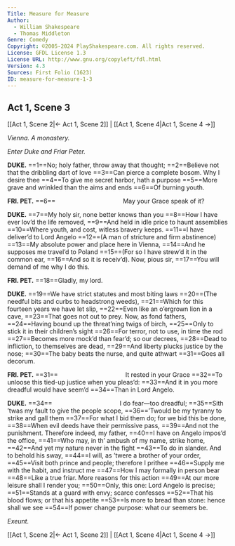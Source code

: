 ```yaml
---
Title: Measure for Measure
Author: 
  - William Shakespeare
  - Thomas Middleton
Genre: Comedy
Copyright: ©2005-2024 PlayShakespeare.com. All rights reserved.
License: GFDL License 1.3
License URL: http://www.gnu.org/copyleft/fdl.html
Version: 4.3
Sources: First Folio (1623)
ID: measure-for-measure-1-3
---
```


## Act 1, Scene 3
[[Act 1, Scene 2|← Act 1, Scene 2]] | [[Act 1, Scene 4|Act 1, Scene 4 →]]

*Vienna. A monastery.*

*Enter Duke and Friar Peter.*

**DUKE.**
==1==No; holy father, throw away that thought;
==2==Believe not that the dribbling dart of love
==3==Can pierce a complete bosom. Why I desire thee
==4==To give me secret harbor, hath a purpose
==5==More grave and wrinkled than the aims and ends
==6==Of burning youth.

**FRI. PET.**
==6==           May your Grace speak of it?

**DUKE.**
==7==My holy sir, none better knows than you
==8==How I have ever lov’d the life removed,
==9==And held in idle price to haunt assemblies
==10==Where youth, and cost, witless bravery keeps.
==11==I have deliver’d to Lord Angelo
==12==(A man of stricture and firm abstinence) 
==13==My absolute power and place here in Vienna,
==14==And he supposes me travel’d to Poland
==15==(For so I have strew’d it in the common ear,
==16==And so it is receiv’d). Now, pious sir,
==17==You will demand of me why I do this.

**FRI. PET.**
==18==Gladly, my lord.

**DUKE.**
==19==We have strict statutes and most biting laws
==20==(The needful bits and curbs to headstrong weeds),
==21==Which for this fourteen years we have let slip,
==22==Even like an o’ergrown lion in a cave,
==23==That goes not out to prey. Now, as fond fathers,
==24==Having bound up the threat’ning twigs of birch,
==25==Only to stick it in their children’s sight
==26==For terror, not to use, in time the rod
==27==Becomes more mock’d than fear’d; so our decrees,
==28==Dead to infliction, to themselves are dead,
==29==And liberty plucks justice by the nose;
==30==The baby beats the nurse, and quite athwart
==31==Goes all decorum.

**FRI. PET.**
==31==           It rested in your Grace
==32==To unloose this tied-up justice when you pleas’d:
==33==And it in you more dreadful would have seem’d
==34==Than in Lord Angelo.

**DUKE.**
==34==           I do fear—too dreadful;
==35==Sith ’twas my fault to give the people scope,
==36==’Twould be my tyranny to strike and gall them
==37==For what I bid them do; for we bid this be done,
==38==When evil deeds have their permissive pass,
==39==And not the punishment. Therefore indeed, my father,
==40==I have on Angelo impos’d the office,
==41==Who may, in th’ ambush of my name, strike home,
==42==And yet my nature never in the fight
==43==To do in slander. And to behold his sway,
==44==I will, as ’twere a brother of your order,
==45==Visit both prince and people; therefore I prithee
==46==Supply me with the habit, and instruct me
==47==How I may formally in person bear
==48==Like a true friar. More reasons for this action
==49==At our more leisure shall I render you;
==50==Only, this one: Lord Angelo is precise;
==51==Stands at a guard with envy; scarce confesses
==52==That his blood flows; or that his appetite
==53==Is more to bread than stone: hence shall we see
==54==If power change purpose: what our seemers be.

*Exeunt.*

[[Act 1, Scene 2|← Act 1, Scene 2]] | [[Act 1, Scene 4|Act 1, Scene 4 →]]